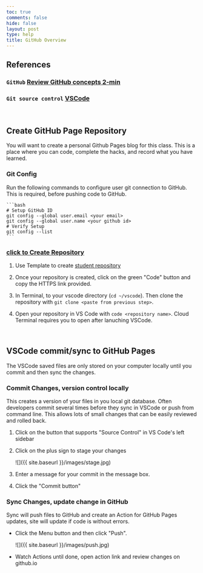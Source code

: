 ```yaml
---
toc: true
comments: false
hide: false
layout: post
type: help
title: GitHub Overview
---
```


## References

### `GitHub` [Review GitHub concepts 2-min](https://www.youtube.com/watch?v=phGdqJB6ep0)

### `Git source control` [VSCode](https://code.visualstudio.com/docs/sourcecontrol/overview)
<br>

## Create GitHub Page Repository
You will want to create a personal Github Pages blog for this class. This is a place where you can code, complete the hacks, and record what you have learned. 

### Git Config
Run the following commands to configure user git connection to GitHub.  This is required,  before pushing code to GitHub.

    ```bash
    # Setup GitHub ID
    git config --global user.email <your email>
    git config --global user.name <your github id>
    # Verify Setup
    git config --list
    ```

### [click to Create Repository](https://docs.github.com/en/repositories/creating-and-managing-repositories/creating-a-repository-from-a-template)

1. Use Template to create [student repository](https://github.com/nighthawkcoders/student) 

2. Once your repository is created, click on the green "Code" button and copy the HTTPS link provided.

3. In Terminal, to your vscode directory (`cd ~/vscode`). Then clone the repository with `git clone <paste from previous step>`.

4. Open your repository in VS Code with `code <repository name>`. Cloud Terminal requires you to open after lanuching VSCode.
<br>

## VSCode commit/sync to GitHub Pages
The VSCode saved files are only stored on your computer locally until you commit and then sync the changes.

### Commit Changes, version control locally
This creates a version of your files in you local git database.  Often developers commit several times before they sync in VSCode or push from command line.  This allows lots of small changes that can be easily reviewed and rolled back.

1. Click on the button that supports "Source Control" in VS Code's left sidebar

2. Click on the plus sign to stage your changes

    ![]({{ site.baseurl }}/images/stage.jpg)

3. Enter a message for your commit in the message box.

4. Click the "Commit button"


### Sync Changes, update change in GitHub
Sync will push files to GitHub and create an Action for GitHub Pages updates, site will update if code is without errors. 

- Click the Menu button and then click "Push".

    ![]({{ site.baseurl }}/images/push.jpg)

- Watch Actions until done, open action link and review changes on github.io


